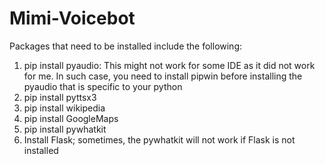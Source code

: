 # Mimi-Voicebot

Packages that need to be installed include the following:
1. pip install pyaudio: This might not work for some IDE as it did not work for me. In such case, you need to install pipwin before installing the pyaudio that is specific to your python
2. pip install pyttsx3
3. pip install wikipedia
4. pip install GoogleMaps
5. pip install pywhatkit
6. Install Flask; sometimes, the pywhatkit will not work if Flask is not installed
